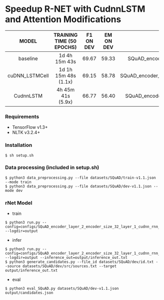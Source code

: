 # Speedup R-NET with CudnnLSTM and Attention Modifications
| MODEL          | TRAINING TIME (50 EPOCHS) | F1 ON DEV | EM ON DEV | CONFIG    |
|:--------------:|:-------------------------:|:---------:|:---------:|:---------:|
| baseline       | 1d 4h 15m 43s             | 69.67     | 59.33     | SQuAD_encoder_layer_2_encoder_size_32_layer_1_baseline_gpu_2.json |
| cuDNN_LSTMCell | 1d 1h 15m 48s (1.1x)      | 69.15     | 58.78     | SQuAD_encoder_layer_2_encoder_size_32_layer_1_cudnn_rnn_cell_gpu_2.json |
| CudnnLSTM      | 4h 45m 41s (5.9x)         | 66.77     | 56.40     | SQuAD_encoder_layer_2_encoder_size_32_layer_1_cudnn_rnn_gpu_2.json |

### Requirements
  * TensorFlow v1.3+
  * NLTK v3.2.4+

### Installation

```
$ sh setup.sh
```

### Data processing (included in setup.sh)

```
$ python3 data_preprocessing.py --file datasets/SQuAD/train-v1.1.json --mode train
$ python3 data_preprocessing.py --file datasets/SQuAD/dev-v1.1.json --mode dev
```

### rNet Model
  * train

```
$ python3 run.py --config=configs/SQuAD_encoder_layer_2_encoder_size_32_layer_1_cudnn_rnn_gpu_2.json --logdir=output
```

  * infer

```
$ python3 run.py --config=configs/SQuAD_encoder_layer_2_encoder_size_32_layer_1_cudnn_rnn_infer.json --logdir=output --inference_out=output/inference_out.txt
$ python3 generate_candidates.py --file_id datasets/SQuAD/dev/id.txt --source datasets/SQuAD/dev/src/sources.txt --target output/inference_out.txt
```

  * eval

```
$ python3 eval_SQuAD.py datasets/SQuAD/dev-v1.1.json output/candidates.json
```
